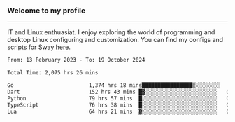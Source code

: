 ### Welcome to my profile

---

IT and Linux enthuasiat. I enjoy exploring the world of programming and desktop Linux configuring and customization. You can find my configs and scripts for Sway [here](https://github.com/uroborosq/mess-of-linux-configurations).

<!-- <div display="block">
 	<img align="left" width="48%" alt="isocalendar" src=".github/metrics/isocalendar_metrics.svg" />
	<img align="center" width="48%" alt="contributions" src=".github/metrics/contributions_metrics.svg" />
	<img align="center" alt="languages" src=".github/metrics/languages_metrics.svg" />
</div> -->

<!-- ![](https://komarev.com/ghpvc/?username=uroborosq&color=success&style=flat-square) -->
<!-- [](https://img.shields.io/github/last-commit/uroborosq/uroborosq?label=Profile%20updated&style=flat-square) -->

<!--START_SECTION:waka-->

```txt
From: 13 February 2023 - To: 19 October 2024

Total Time: 2,075 hrs 26 mins

Go                        1,374 hrs 18 mins████████████████▒░░░░░░░░   65.52 %
Dart                      152 hrs 43 mins █▓░░░░░░░░░░░░░░░░░░░░░░░   07.28 %
Python                    79 hrs 57 mins  █░░░░░░░░░░░░░░░░░░░░░░░░   03.81 %
TypeScript                76 hrs 38 mins  █░░░░░░░░░░░░░░░░░░░░░░░░   03.65 %
Lua                       64 hrs 21 mins  ▓░░░░░░░░░░░░░░░░░░░░░░░░   03.07 %
```

<!--END_SECTION:waka-->
